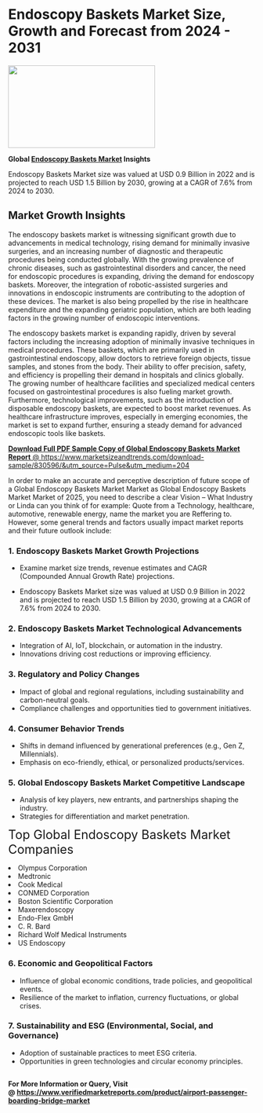 <H1>Endoscopy Baskets Market Size, Growth and Forecast from 2024 - 2031</H1><img class="aligncenter size-medium wp-image-584254" src="https://thirdeyenews.in/wp-content/uploads/2024/09/Global-Market-Research-300x168.jpeg" alt="" width="300" height="168" /><p><strong>Global&nbsp;<a href="https://www.marketsizeandtrends.com/download-sample/830596/&amp;utm_source=Pulse&amp;utm_medium=204">Endoscopy Baskets Market</a> Insights</strong></p><p>Endoscopy Baskets Market size was valued at USD 0.9 Billion in 2022 and is projected to reach USD 1.5 Billion by 2030, growing at a CAGR of 7.6% from 2024 to 2030.</p><p><h2>Market Growth Insights</h2> <p>The endoscopy baskets market is witnessing significant growth due to advancements in medical technology, rising demand for minimally invasive surgeries, and an increasing number of diagnostic and therapeutic procedures being conducted globally. With the growing prevalence of chronic diseases, such as gastrointestinal disorders and cancer, the need for endoscopic procedures is expanding, driving the demand for endoscopy baskets. Moreover, the integration of robotic-assisted surgeries and innovations in endoscopic instruments are contributing to the adoption of these devices. The market is also being propelled by the rise in healthcare expenditure and the expanding geriatric population, which are both leading factors in the growing number of endoscopic interventions.</p> <p><a href="#"></a></p> <p>The endoscopy baskets market is expanding rapidly, driven by several factors including the increasing adoption of minimally invasive techniques in medical procedures. These baskets, which are primarily used in gastrointestinal endoscopy, allow doctors to retrieve foreign objects, tissue samples, and stones from the body. Their ability to offer precision, safety, and efficiency is propelling their demand in hospitals and clinics globally. The growing number of healthcare facilities and specialized medical centers focused on gastrointestinal procedures is also fueling market growth. Furthermore, technological improvements, such as the introduction of disposable endoscopy baskets, are expected to boost market revenues. As healthcare infrastructure improves, especially in emerging economies, the market is set to expand further, ensuring a steady demand for advanced endoscopic tools like baskets. <p><a href="#"></p><p><span class=""><strong>Download Full PDF Sample Copy of Global Endoscopy Baskets Market Report</strong> @ <a href="https://www.marketsizeandtrends.com/download-sample/830596/&amp;utm_source=Pulse&amp;utm_medium=204" target="_blank">https://www.marketsizeandtrends.com/download-sample/830596/&amp;utm_source=Pulse&amp;utm_medium=204</a></span></p><p>In order to make an accurate and perceptive description of future scope of a Global&nbsp;Endoscopy Baskets Market Market as Global&nbsp;Endoscopy Baskets Market Market of 2025, you need to describe a clear Vision &ndash; What Industry or Linda can you think of for example: Quote from a Technology, healthcare, automotive, renewable energy, name the market you are Reffering to. However, some general trends and factors usually impact market reports and their future outlook include:</p><h3>1.&nbsp;<strong>Endoscopy Baskets Market Growth Projections</strong></h3><ul><li>Examine market size trends, revenue estimates and CAGR (Compounded Annual Growth Rate) projections.</li><li><p>Endoscopy Baskets Market size was valued at USD 0.9 Billion in 2022 and is projected to reach USD 1.5 Billion by 2030, growing at a CAGR of 7.6% from 2024 to 2030.</p></li></ul><h3>2.&nbsp;<strong>Endoscopy Baskets Market Technological Advancements</strong></h3><ul><li>Integration of AI, IoT, blockchain, or automation in the industry.</li><li>Innovations driving cost reductions or improving efficiency.</li></ul><h3>3.&nbsp;<strong>Regulatory and Policy Changes</strong></h3><ul><li>Impact of global and regional regulations, including sustainability and carbon-neutral goals.</li><li>Compliance challenges and opportunities tied to government initiatives.</li></ul><h3>4.&nbsp;<strong>Consumer Behavior Trends</strong></h3><ul><li>Shifts in demand influenced by generational preferences (e.g., Gen Z, Millennials).</li><li>Emphasis on eco-friendly, ethical, or personalized products/services.</li></ul><h3>5.&nbsp;<strong>Global Endoscopy Baskets Market Competitive Landscape</strong></h3><ul><li>Analysis of key players, new entrants, and partnerships shaping the industry.</li><li>Strategies for differentiation and market penetration.</li></ul><p data-pm-slice="1 1 []"><span style="color: inherit; font-family: inherit; font-size: 25px;">Top Global Endoscopy Baskets Market Companies</span></p><div class="" data-test-id=""><p><li>Olympus Corporation</li><li> Medtronic</li><li> Cook Medical</li><li> CONMED Corporation</li><li> Boston Scientific Corporation</li><li> Maxerendoscopy</li><li> Endo-Flex GmbH</li><li> C. R. Bard</li><li> Richard Wolf Medical Instruments</li><li> US Endoscopy</li></p></div><h3>6.&nbsp;<strong>Economic and Geopolitical Factors</strong></h3><ul><li>Influence of global economic conditions, trade policies, and geopolitical events.</li><li>Resilience of the market to inflation, currency fluctuations, or global crises.</li></ul><h3>7.&nbsp;<strong>Sustainability and ESG (Environmental, Social, and Governance)</strong></h3><ul><li>Adoption of sustainable practices to meet ESG criteria.</li><li>Opportunities in green technologies and circular economy principles.</li></ul><h2><strong style="font-size: 14px;">For More Information or Query, Visit @&nbsp;</strong><a style="background-color: #ffffff; font-size: 14px;" href="https://www.marketsizeandtrends.com/report/endoscopy-baskets-market/" target="_blank">https://www.verifiedmarketreports.com/product/airport-passenger-boarding-bridge-market</a></h2>
